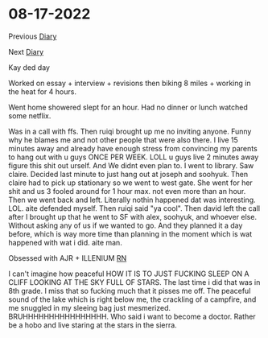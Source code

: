 # 08-17-2022

Previous [Diary](https://aryanmangla23.github.io/08-16-2022/)

Next [Diary](https://aryanmangla23.github.io/08-18-2022/)

Kay ded day

Worked on essay + interview + revisions then biking 8 miles + working in the heat for 4 hours. 

Went home showered slept for an hour. Had no dinner or lunch watched some netflix. 

Was in a call with ffs. Then ruiqi brought up me no inviting anyone. Funny why he blames me and not other people that were also there. I live 15 minutes away and already have enough stress from convincing my parents to hang out with u guys ONCE PER WEEK. LOLL u guys live 2 minutes away figure this shit out urself. And We didnt even plan to. I went to library. Saw claire. Decided last minute to just hang out at joseph and soohyuk. Then claire had to pick up stationary so we went to west gate. She went for her shit and us 3 fooled around for 1 hour max. not even more than an hour. Then we went back and left. Literally nothin happened dat was interesting. LOL. aite defended myself. Then ruiqi said "ya cool". Then david left the call after I brought up that he went to SF with alex, soohyuk, and whoever else. Without asking any of us if we wanted to go. And they planned it a day before, which is way more time than planning in the moment which is wat happened with wat i did. aite man. 

Obsessed with AJR + ILLENIUM [RN](https://open.spotify.com/playlist/6AZ5IGZJxjEUJ5bdUPM1M6?si=764c95b1a9454e9c)

I can't imagine how peaceful HOW IT IS TO JUST FUCKING SLEEP ON A CLIFF LOOKING AT THE SKY FULL OF STARS. The last time i did that was in 8th grade. I miss that so fucking much that it pisses me off. The peaceful sound of the lake which is right below me, the crackling of a campfire, and me snuggled in my sleeing bag just mesmerized. BRUHHHHHHHHHHHHHHHH. Who said i want to become a doctor. Rather be a hobo and live staring at the stars in the sierra. 
